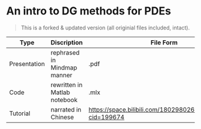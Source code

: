 # An intro to DG methods for PDEs
> This is a forked & updated version (all originial files included, intact).

 Type         | Discription                  | File Form                                                     
--------------|------------------------------|---------------------------------------------------------------
 Presentation | rephrased in Mindmap manner  | .pdf                                                          
 Code         | rewritten in Matlab notebook | .mlx                                                          
 Tutorial     | narrated in Chinese          | https://space.bilibili.com/180298026/channel/detail?cid=199674 
